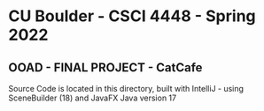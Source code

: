 # CU Boulder - CSCI 4448 - Spring 2022
## OOAD - FINAL PROJECT - CatCafe
Source Code is located in this directory, built with IntelliJ - using SceneBuilder (18) and JavaFX
Java version 17
